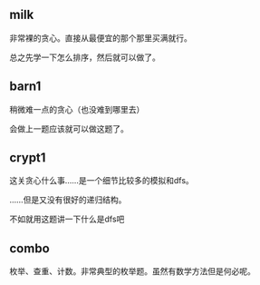 ## milk
非常裸的贪心。直接从最便宜的那个那里买满就行。

总之先学一下怎么排序，然后就可以做了。

## barn1
稍微难一点的贪心（也没难到哪里去）

会做上一题应该就可以做这题了。

## crypt1

这关贪心什么事……是一个细节比较多的模拟和dfs。

……但是又没有很好的递归结构。

不如就用这题讲一下什么是dfs吧

## combo

枚举、查重、计数。非常典型的枚举题。虽然有数学方法但是何必呢。